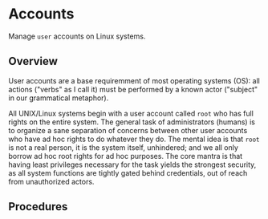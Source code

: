 # Accounts

Manage `user` accounts on Linux systems.

## Overview

User accounts are a base requiremment of most operating systems (OS): all actions ("verbs" as I call it) must be performed by a known actor ("subject" in our grammatical metaphor).

All UNIX/Linux systems begin with a user account called `root` who has full rights on the entire system. The general task of administrators (humans) is to organize a sane separation of concerns between other user accounts who have ad hoc rights to do whatever they do. The mental idea is that `root` is not a real person, it is the system itself, unhindered; and we all only borrow ad hoc root rights for ad hoc purposes. The core mantra is that having least privileges necessary for the task yields the strongest security, as all system functions are tightly gated behind credentials, out of reach from unauthorized actors.





## Procedures









